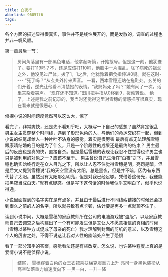 ```yaml
---
title: 白夜行
abbrlink: 96857f6
tags:
---
```


各个方面的描述显得很真实，事件并不是线性展开的，而是发散的，调查的过程也并非一帆风顺。

第一章最后一节：

> 房间角落里有一部黑色电话，他拿起听筒，开始拨号。但是这一刻，他犹豫了。要打119吗？不，还是应该打110吧，他脑中一片混乱。除了病死的祖父之外，他没见过尸体。拨了1，1之后，他犹豫着把食指伸进0键。就在这时----
> “死了吗？”从玄关外传来声音。
> 一看，西本雪穗还站在拖鞋处。玄关的们开着，逆光让他看不清楚她的表情。“我妈妈死了吗？”她有问了一次，话里夹杂着哭声。
> “现在还不知道。”田川把手指从0移到9，拨动转盘。
绝了，上述是我之前记录的，我当时还觉得这里对雪穗的情感描写很真实，现在看来就是很恶心（

侦探小说的时间跨度竟然可以这么大，惊了

看完了，非常爽快，还是先不看知乎吧，大概写一下自己的感想？虽然肯定很乱
男主女主贯穿整个时间线，遇到了形形色色的人，与他们的命运交织在一起，但到小说的结尾却给人一种片叶不沾身的感觉。着实是很厉害
最后有点无法理解雪穗跟康晴结婚的目的是为了什么，只是一个阶段性的成果还是最终的结束？
男主最后的反应也是真的快，直接自杀。但是最后雪穗的表现让我忍不住觉得也许男主也只是被利用的对象之一？应该不至于。
男主曾说自己生活在“白夜”之下，并且雪穗也确实始终行走在众人目光之下，所以让人忍不住觉得雪穗是明，亮司是暗。但是后文又提到雪穗说“我的天空里没有太阳，总是黑夜，但是并不暗，因为有东西代替了太阳。虽然没有太阳那么明亮，但是对我已经足够。凭借着这份光，我便能把黑夜当成白天。”就有点疑惑。但是写下这句话的时候我似乎又明白了，似乎也说得通。

小说里面提到的名字实在是有点多，并且由于最后进行不同线索链接的时候还会提到很久之前的人的名字，所以就导致有点卡顿，估计要是再多一点就顶不住了。

读到小说中间，大概是雪穗的家庭教师所在公司的电脑游戏被“盗版”，以及家庭教师自己去调查之后构建出了一个有可能发生但是又让人不愿意相信的真相的时候（雪穗以某种方式促成了母亲的死亡）我才理解到封面的剪纸的意义，以及雪穗这个人的厉害之处。不得不说这让我对人性的幽暗处产生了恐惧

看了一部分知乎的答案，感觉看法还是有些改变。怎么说，也许某种程度上真的是爱情小说不是侦探小说。

> 结尾，
> 雪穗穿着白色的女王衣裙乘扶梯克服重力上升
> 亮司一身黑色装扮从高空坠落重力加速度向下
> 一黑一白，一升一降